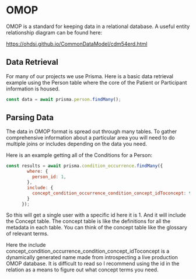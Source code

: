 # OMOP

OMOP is a standard for keeping data in a relational database.  A useful entity relationship diagram can be found here:

https://ohdsi.github.io/CommonDataModel/cdm54erd.html

## Data Retrieval

For many of our projects we use Prisma.  Here is a basic data retrieval example using the Person table where the core of the Patient or Participant information is housed.


```javascript
const data = await prisma.person.findMany();
```

## Parsing Data

The data in OMOP format is spread out through many tables.  To gather comprehensive information about a particular area you will need to do multiple joins or includes depending on the data you need.

Here is an example getting all of the Conditions for a Person:

```javascript
const results = await prisma.condition_occurrence.findMany({
        where: {
          person_id: 1,
        },
        include: {
          concept_condition_occurrence_condition_concept_idToconcept: true,
        }
      });
```

So this will get a single user with a specific id here it is 1.  And it will include the Concept table.  The concept table is like the definitions for all the metadata in each table.  You can think of the concept table like the glossary of relevant terms.  

Here the include concept_condition_occurrence_condition_concept_idToconcept is a dynamically generated name made from introspecting a live production OMOP database. It is difficult to read so I recommend using the id in the relation as a means to figure out what concept terms you need.

